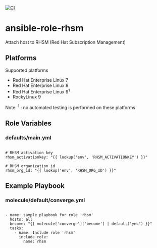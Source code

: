 [![CI](https://github.com/de-it-krachten/ansible-role-rhsm/workflows/CI/badge.svg?event=push)](https://github.com/de-it-krachten/ansible-role-rhsm/actions?query=workflow%3ACI)


# ansible-role-rhsm

Attach host to RHSM (Red Hat Subscription Management) 


## Platforms

Supported platforms

- Red Hat Enterprise Linux 7
- Red Hat Enterprise Linux 8
- Red Hat Enterprise Linux 9<sup>1</sup>
- RockyLinux 9

Note:
<sup>1</sup> : no automated testing is performed on these platforms

## Role Variables
### defaults/main.yml
<pre><code>
# RHSM activation key
rhsm_activationkey: "{{ lookup('env', 'RHSM_ACTIVATIONKEY') }}"

# RHSM organization id
rhsm_org_id: "{{ lookup('env', 'RHSM_ORG_ID') }}"
</pre></code>



## Example Playbook
### molecule/default/converge.yml
<pre><code>
- name: sample playbook for role 'rhsm'
  hosts: all
  become: "{{ molecule['converge']['become'] | default('yes') }}"
  tasks:
    - name: Include role 'rhsm'
      include_role:
        name: rhsm
</pre></code>
